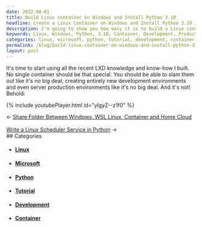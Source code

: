 ```yaml
---
date: 2022-08-01
title: Build Linux container on Windows and Install Python 3.10
headline: Create a Linux Container on Windows and Install Python 3.10 in Minutes!
description: I'm going to show you how easy it is to build a Linux container on Windows and install Python 3.10. I'm confident that I can quickly and easily create new development and production environments. To demonstrate this process, I'm providing a video tutorial. Follow along and learn how to set up your own Linux container on Windows!
keywords: Linux, Windows, Python, 3.10, Container, Development, Production, Tutorial, Video, Environment, Set Up, Demonstrate, Easy, Quickly, Knowledge, Skills, Simple
categories: linux, microsoft, python, tutorial, development, container
permalink: /blog/build-linux-container-on-windows-and-install-python-3-10/
layout: post
---
```



It's time to start using all the recent LXD knowledge and know-how I built. No
single container should be that special. You should be able to slam them out
like it's no big deal, creating entirely new development environments and even
server production environments like it's no big deal. And it's not! Behold:

{% include youtubePlayer.html id="yIgyZ--z1f0" %}


<div class="arrow-links"><div class="post-nav-prev"><span class="arrow">&larr;&nbsp;</span><a href="/blog/share-folder-between-windows-wsl-linux-container-and-home-cloud/">Share Folder Between Windows, WSL Linux, Container and Home Cloud</a></div> &nbsp; <div class="post-nav-next"><a href="/blog/write-a-linux-scheduler-service-in-python/">Write a Linux Scheduler Service in Python</a><span class="arrow">&nbsp;&rarr;</span></div></div>
## Categories

<ul>
<li><h4><a href='/linux/'>Linux</a></h4></li>
<li><h4><a href='/microsoft/'>Microsoft</a></h4></li>
<li><h4><a href='/python/'>Python</a></h4></li>
<li><h4><a href='/tutorial/'>Tutorial</a></h4></li>
<li><h4><a href='/development/'>Development</a></h4></li>
<li><h4><a href='/container/'>Container</a></h4></li></ul>